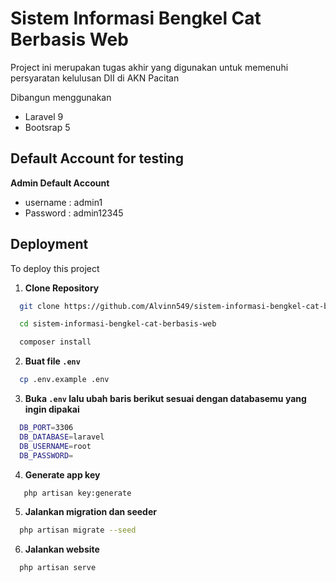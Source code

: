 
# Sistem Informasi Bengkel Cat Berbasis Web

Project ini merupakan tugas akhir yang digunakan untuk memenuhi persyaratan kelulusan DII di AKN Pacitan

Dibangun menggunakan 
- Laravel 9
- Bootsrap 5

## Default Account for testing

**Admin Default Account**

- username : admin1
- Password : admin12345

## Deployment

To deploy this project

1. **Clone Repository**

```bash
  git clone https://github.com/Alvinn549/sistem-informasi-bengkel-cat-berbasis-web

  cd sistem-informasi-bengkel-cat-berbasis-web

  composer install
```
2. **Buat file `.env`**

```bash
  cp .env.example .env
```

3. **Buka `.env` lalu ubah baris berikut sesuai dengan databasemu yang ingin dipakai**
```bash
  DB_PORT=3306
  DB_DATABASE=laravel
  DB_USERNAME=root
  DB_PASSWORD=
```

4. **Generate app key**

```bash
   php artisan key:generate
```


5. **Jalankan migration dan seeder**

```bash
  php artisan migrate --seed
```

6. **Jalankan website**

```bash
  php artisan serve
```
